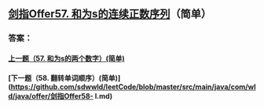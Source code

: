 ## [剑指Offer57. 和为s的连续正数序列](https://leetcode-cn.com/problems/merge-two-sorted-lists/)（简单）





### 答案：



#### [上一题（57. 和为s的两个数字）(简单)](https://github.com/sdwwld/leetCode/blob/master/src/main/java/com/wld/java/offer/剑指Offer57.md)

#### [下一题（58. 翻转单词顺序）(简单)](https://github.com/sdwwld/leetCode/blob/master/src/main/java/com/wld/java/offer/剑指Offer58- I.md)